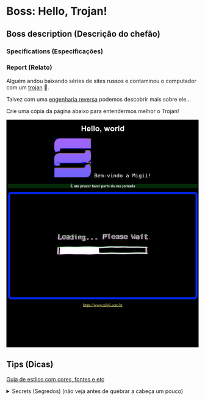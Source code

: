# Boss: Hello, Trojan!

## Boss description (Descrição do chefão)

### Specifications (Especificações)

### Report (Relato)

Alguém andou baixando séries de sites russos e contaminou o computador com um [trojan](https://pt.wikipedia.org/wiki/Cavalo_de_troia_(computação)) 🤡.

Talvez com uma [engenharia reversa](https://pt.wikipedia.org/wiki/Engenharia_reversa) podemos descobrir mais sobre ele...

Crie uma cópia da página abaixo para entendermos melhor o Trojan!

![layout do exercício](./design/final-layout.png)

## Tips (Dicas)
[Guia de estilos com cores, fontes e etc](./design/style-guide.md)

<details>
  <summary>
    Secrets (Segredos) (não veja antes de quebrar a cabeça um pouco)
  </summary>
  <ul>
    <li>Para acentos funcionarem, não se esqueça de configurar o <a href="https://developer.mozilla.org/en-US/docs/Glossary/character_encoding">charset</a> da sua página</li>
    <li>Utilize <a href="https://developer.mozilla.org/en-US/docs/Web/CSS/Class_selectors">classes CSS</a> para estilizar os dois parágrafos de diferentes maneiras</li>
    <li>Coloque uma <a href="https://developer.mozilla.org/en-US/docs/Web/HTML/Element/div">div</a> em volta da imagem de loading para centraliza-la utilizando a propriedade <code>text-align</code></li>
    <li><a href="https://codesandbox.io/s/boss-hello-trojan-tz14z?file=/index.html">Link da resolução</a></li>  
  </ul>
</details>

